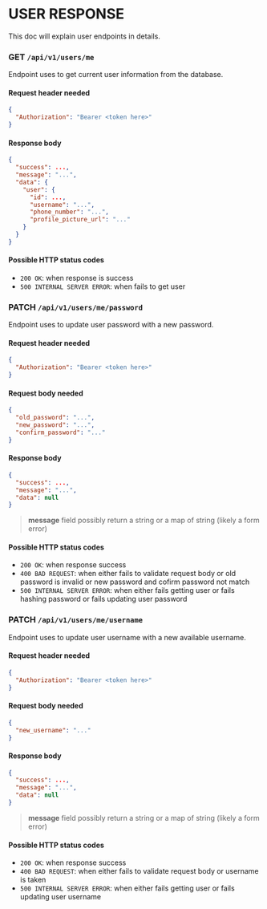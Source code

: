 # USER RESPONSE

This doc will explain user endpoints in details.

### **GET** `/api/v1/users/me`

Endpoint uses to get current user information from the database.

#### Request header needed

```json
{
  "Authorization": "Bearer <token here>"
}
```

#### Response body

```json
{
  "success": ...,
  "message": "...",
  "data": {
    "user": {
      "id": ...,
      "username": "...",
      "phone_number": "...",
      "profile_picture_url": "..."
    }
  }
}
```

#### Possible HTTP status codes

- `200 OK`: when response is success
- `500 INTERNAL SERVER ERROR`: when fails to get user

### **PATCH** `/api/v1/users/me/password`

Endpoint uses to update user password with a new password.

#### Request header needed

```json
{
  "Authorization": "Bearer <token here>"
}
```

#### Request body needed

```json
{
  "old_password": "...",
  "new_password": "...",
  "confirm_password": "..."
}
```

#### Response body

```json
{
  "success": ...,
  "message": "...",
  "data": null
}
```

> **message** field possibly return a string or a map of string (likely a form error)

#### Possible HTTP status codes

- `200 OK`: when response success
- `400 BAD REQUEST`: when either fails to validate request body or old password is invalid or new password and cofirm password not match
- `500 INTERNAL SERVER ERROR`: when either fails getting user or fails hashing password or fails updating user password

### **PATCH** `/api/v1/users/me/username`

Endpoint uses to update user username with a new available username.

#### Request header needed

```json
{
  "Authorization": "Bearer <token here>"
}
```

#### Request body needed

```json
{
  "new_username": "..."
}
```

#### Response body

```json
{
  "success": ...,
  "message": "...",
  "data": null
}
```

> **message** field possibly return a string or a map of string (likely a form error)

#### Possible HTTP status codes

- `200 OK`: when response success
- `400 BAD REQUEST`: when either fails to validate request body or username is taken
- `500 INTERNAL SERVER ERROR`: when either fails getting user or fails updating user username
